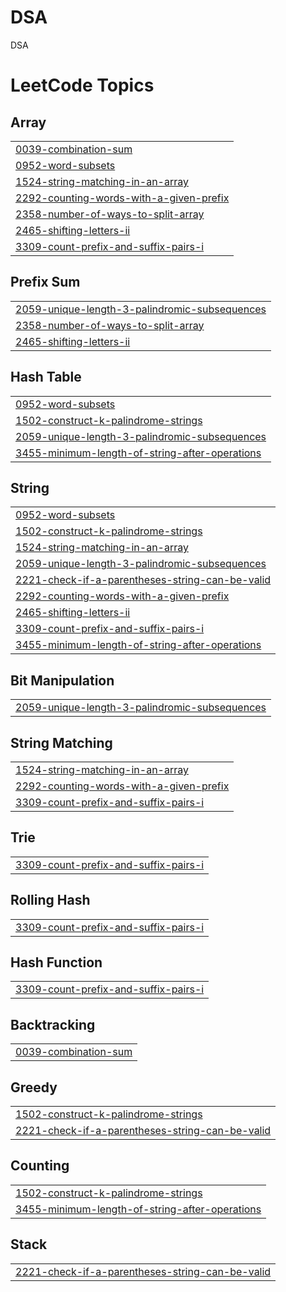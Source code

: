 # DSA
DSA

<!---LeetCode Topics Start-->
# LeetCode Topics
## Array
|  |
| ------- |
| [0039-combination-sum](https://github.com/vipinkaulwar13/DSA/tree/master/0039-combination-sum) |
| [0952-word-subsets](https://github.com/vipinkaulwar13/DSA/tree/master/0952-word-subsets) |
| [1524-string-matching-in-an-array](https://github.com/vipinkaulwar13/DSA/tree/master/1524-string-matching-in-an-array) |
| [2292-counting-words-with-a-given-prefix](https://github.com/vipinkaulwar13/DSA/tree/master/2292-counting-words-with-a-given-prefix) |
| [2358-number-of-ways-to-split-array](https://github.com/vipinkaulwar13/DSA/tree/master/2358-number-of-ways-to-split-array) |
| [2465-shifting-letters-ii](https://github.com/vipinkaulwar13/DSA/tree/master/2465-shifting-letters-ii) |
| [3309-count-prefix-and-suffix-pairs-i](https://github.com/vipinkaulwar13/DSA/tree/master/3309-count-prefix-and-suffix-pairs-i) |
## Prefix Sum
|  |
| ------- |
| [2059-unique-length-3-palindromic-subsequences](https://github.com/vipinkaulwar13/DSA/tree/master/2059-unique-length-3-palindromic-subsequences) |
| [2358-number-of-ways-to-split-array](https://github.com/vipinkaulwar13/DSA/tree/master/2358-number-of-ways-to-split-array) |
| [2465-shifting-letters-ii](https://github.com/vipinkaulwar13/DSA/tree/master/2465-shifting-letters-ii) |
## Hash Table
|  |
| ------- |
| [0952-word-subsets](https://github.com/vipinkaulwar13/DSA/tree/master/0952-word-subsets) |
| [1502-construct-k-palindrome-strings](https://github.com/vipinkaulwar13/DSA/tree/master/1502-construct-k-palindrome-strings) |
| [2059-unique-length-3-palindromic-subsequences](https://github.com/vipinkaulwar13/DSA/tree/master/2059-unique-length-3-palindromic-subsequences) |
| [3455-minimum-length-of-string-after-operations](https://github.com/vipinkaulwar13/DSA/tree/master/3455-minimum-length-of-string-after-operations) |
## String
|  |
| ------- |
| [0952-word-subsets](https://github.com/vipinkaulwar13/DSA/tree/master/0952-word-subsets) |
| [1502-construct-k-palindrome-strings](https://github.com/vipinkaulwar13/DSA/tree/master/1502-construct-k-palindrome-strings) |
| [1524-string-matching-in-an-array](https://github.com/vipinkaulwar13/DSA/tree/master/1524-string-matching-in-an-array) |
| [2059-unique-length-3-palindromic-subsequences](https://github.com/vipinkaulwar13/DSA/tree/master/2059-unique-length-3-palindromic-subsequences) |
| [2221-check-if-a-parentheses-string-can-be-valid](https://github.com/vipinkaulwar13/DSA/tree/master/2221-check-if-a-parentheses-string-can-be-valid) |
| [2292-counting-words-with-a-given-prefix](https://github.com/vipinkaulwar13/DSA/tree/master/2292-counting-words-with-a-given-prefix) |
| [2465-shifting-letters-ii](https://github.com/vipinkaulwar13/DSA/tree/master/2465-shifting-letters-ii) |
| [3309-count-prefix-and-suffix-pairs-i](https://github.com/vipinkaulwar13/DSA/tree/master/3309-count-prefix-and-suffix-pairs-i) |
| [3455-minimum-length-of-string-after-operations](https://github.com/vipinkaulwar13/DSA/tree/master/3455-minimum-length-of-string-after-operations) |
## Bit Manipulation
|  |
| ------- |
| [2059-unique-length-3-palindromic-subsequences](https://github.com/vipinkaulwar13/DSA/tree/master/2059-unique-length-3-palindromic-subsequences) |
## String Matching
|  |
| ------- |
| [1524-string-matching-in-an-array](https://github.com/vipinkaulwar13/DSA/tree/master/1524-string-matching-in-an-array) |
| [2292-counting-words-with-a-given-prefix](https://github.com/vipinkaulwar13/DSA/tree/master/2292-counting-words-with-a-given-prefix) |
| [3309-count-prefix-and-suffix-pairs-i](https://github.com/vipinkaulwar13/DSA/tree/master/3309-count-prefix-and-suffix-pairs-i) |
## Trie
|  |
| ------- |
| [3309-count-prefix-and-suffix-pairs-i](https://github.com/vipinkaulwar13/DSA/tree/master/3309-count-prefix-and-suffix-pairs-i) |
## Rolling Hash
|  |
| ------- |
| [3309-count-prefix-and-suffix-pairs-i](https://github.com/vipinkaulwar13/DSA/tree/master/3309-count-prefix-and-suffix-pairs-i) |
## Hash Function
|  |
| ------- |
| [3309-count-prefix-and-suffix-pairs-i](https://github.com/vipinkaulwar13/DSA/tree/master/3309-count-prefix-and-suffix-pairs-i) |
## Backtracking
|  |
| ------- |
| [0039-combination-sum](https://github.com/vipinkaulwar13/DSA/tree/master/0039-combination-sum) |
## Greedy
|  |
| ------- |
| [1502-construct-k-palindrome-strings](https://github.com/vipinkaulwar13/DSA/tree/master/1502-construct-k-palindrome-strings) |
| [2221-check-if-a-parentheses-string-can-be-valid](https://github.com/vipinkaulwar13/DSA/tree/master/2221-check-if-a-parentheses-string-can-be-valid) |
## Counting
|  |
| ------- |
| [1502-construct-k-palindrome-strings](https://github.com/vipinkaulwar13/DSA/tree/master/1502-construct-k-palindrome-strings) |
| [3455-minimum-length-of-string-after-operations](https://github.com/vipinkaulwar13/DSA/tree/master/3455-minimum-length-of-string-after-operations) |
## Stack
|  |
| ------- |
| [2221-check-if-a-parentheses-string-can-be-valid](https://github.com/vipinkaulwar13/DSA/tree/master/2221-check-if-a-parentheses-string-can-be-valid) |
<!---LeetCode Topics End-->